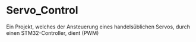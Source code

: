 # Servo_Control
Ein Projekt, welches der Ansteuerung eines handelsüblichen Servos, durch einen STM32-Controller, dient (PWM)
